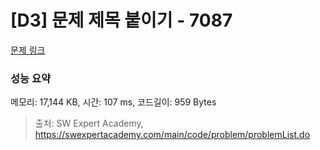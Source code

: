 # [D3] 문제 제목 붙이기 - 7087 

[문제 링크](https://swexpertacademy.com/main/code/problem/problemDetail.do?contestProbId=AWkIdD46A5EDFAXC) 

### 성능 요약

메모리: 17,144 KB, 시간: 107 ms, 코드길이: 959 Bytes



> 출처: SW Expert Academy, https://swexpertacademy.com/main/code/problem/problemList.do